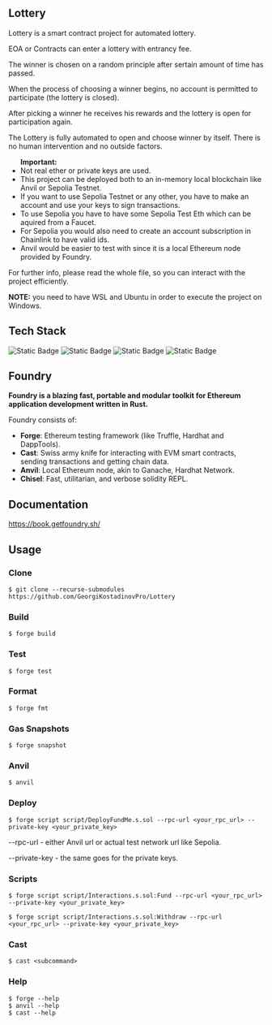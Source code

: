## Lottery
<p>Lottery is a smart contract project for automated lottery.</p>
<p>EOA or Contracts can enter a lottery with entrancy fee.</p>
<p>The winner is chosen on a random principle after sertain amount of time has passed.</p>
<p>When the process of choosing a winner begins, no account is permitted to participate (the lottery is closed).</p>
<p>After picking a winner he receives his rewards and the lottery is open for participation again.</p>
<p>The Lottery is fully automated to open and choose winner by itself. There is no human intervention and no outside factors.</p>

<ul>
    <strong>Important:</strong>
    <li>Not real ether or private keys are used.</li>
    <li>This project can be deployed both to an in-memory local blockchain like Anvil or Sepolia Testnet.</li>
    <li>If you want to use Sepolia Testnet or any other, you have to make an account and use your keys to sign transactions.</li>
    <li>To use Sepolia you have to have some Sepolia Test Eth which can be aquired from a Faucet.</li>
    <li>For Sepolia you would also need to create an account subscription in Chainlink to have valid ids.</li>
    <li>Anvil would be easier to test with since it is a local Ethereum node provided by Foundry.</li>
</ul>

<p></p>

<p>For further info, please read the whole file, so you can interact with the project efficiently.</p>

<p><strong>NOTE:</strong> you need to have WSL and Ubuntu in order to execute the project on Windows.</p>

## Tech Stack

<p>
  <img alt="Static Badge" src="https://img.shields.io/badge/Solidity-%E2%9C%93-black">
  <img alt="Static Badge" src="https://img.shields.io/badge/Foundry-%E2%9C%93-%23C21325">
  <img alt="Static Badge" src="https://img.shields.io/badge/Chainlink-%E2%9C%93-blue">
  <img alt="Static Badge" src="https://img.shields.io/badge/Chainlink Automation-%E2%9C%93-lightblue">
</p>

## Foundry

**Foundry is a blazing fast, portable and modular toolkit for Ethereum application development written in Rust.**

Foundry consists of:

-   **Forge**: Ethereum testing framework (like Truffle, Hardhat and DappTools).
-   **Cast**: Swiss army knife for interacting with EVM smart contracts, sending transactions and getting chain data.
-   **Anvil**: Local Ethereum node, akin to Ganache, Hardhat Network.
-   **Chisel**: Fast, utilitarian, and verbose solidity REPL.

## Documentation

https://book.getfoundry.sh/

## Usage

### Clone
```shell
$ git clone --recurse-submodules https://github.com/GeorgiKostadinovPro/Lottery
```

### Build

```shell
$ forge build
```

### Test

```shell
$ forge test
```

### Format

```shell
$ forge fmt
```

### Gas Snapshots

```shell
$ forge snapshot
```

### Anvil

```shell
$ anvil
```

### Deploy

```shell
$ forge script script/DeployFundMe.s.sol --rpc-url <your_rpc_url> --private-key <your_private_key>
```

<p>--rpc-url - either Anvil url or actual test network url like Sepolia.</p>
<p>--private-key - the same goes for the private keys.</p>

### Scripts

```shell
$ forge script script/Interactions.s.sol:Fund --rpc-url <your_rpc_url> --private-key <your_private_key>
```
```shell
$ forge script script/Interactions.s.sol:Withdraw --rpc-url <your_rpc_url> --private-key <your_private_key>
```

### Cast

```shell
$ cast <subcommand>
```

### Help

```shell
$ forge --help
$ anvil --help
$ cast --help
```
